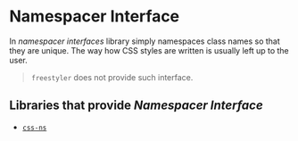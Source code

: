 # Namespacer Interface

In *namespacer interfaces* library simply namespaces class names so that they are unique.
The way how CSS styles are written is usually left up to the user.

> `freestyler` does not provide such interface.


## Libraries that provide *Namespacer Interface*

  - [`css-ns`][lib-css-ns]

[lib-css-ns]: https://github.com/jareware/css-ns

